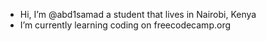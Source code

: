 -  Hi, I’m @abd1samad a student that lives in Nairobi, Kenya
- I’m currently learning coding on freecodecamp.org
